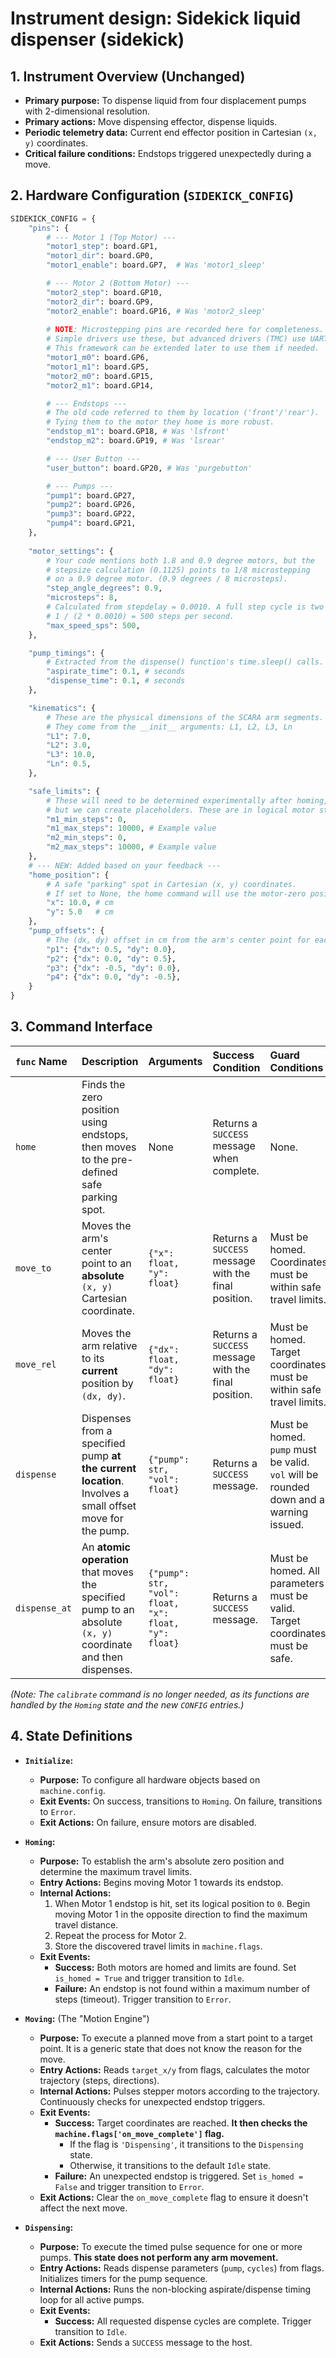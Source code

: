 # Instrument design: Sidekick liquid dispenser (sidekick)

## 1. Instrument Overview (Unchanged)
*   **Primary purpose:** To dispense liquid from four displacement pumps with 2-dimensional resolution.
*   **Primary actions:** Move dispensing effector, dispense liquids.
*   **Periodic telemetry data:** Current end effector position in Cartesian `(x, y)` coordinates.
*   **Critical failure conditions:** Endstops triggered unexpectedly during a move.

## 2. Hardware Configuration (`SIDEKICK_CONFIG`)


``` python
SIDEKICK_CONFIG = {
    "pins": {
        # --- Motor 1 (Top Motor) ---
        "motor1_step": board.GP1,
        "motor1_dir": board.GP0,
        "motor1_enable": board.GP7,  # Was 'motor1_sleep'

        # --- Motor 2 (Bottom Motor) ---
        "motor2_step": board.GP10,
        "motor2_dir": board.GP9,
        "motor2_enable": board.GP16, # Was 'motor2_sleep'
        
        # NOTE: Microstepping pins are recorded here for completeness.
        # Simple drivers use these, but advanced drivers (TMC) use UART/SPI.
        # This framework can be extended later to use them if needed.
        "motor1_m0": board.GP6,
        "motor1_m1": board.GP5,
        "motor2_m0": board.GP15,
        "motor2_m1": board.GP14,

        # --- Endstops ---
        # The old code referred to them by location ('front'/'rear').
        # Tying them to the motor they home is more robust.
        "endstop_m1": board.GP18, # Was 'lsfront'
        "endstop_m2": board.GP19, # Was 'lsrear'

        # --- User Button ---
        "user_button": board.GP20, # Was 'purgebutton'

        # --- Pumps ---
        "pump1": board.GP27,
        "pump2": board.GP26,
        "pump3": board.GP22,
        "pump4": board.GP21,
    },
    
    "motor_settings": {
        # Your code mentions both 1.8 and 0.9 degree motors, but the
        # stepsize calculation (0.1125) points to 1/8 microstepping
        # on a 0.9 degree motor. (0.9 degrees / 8 microsteps).
        "step_angle_degrees": 0.9,
        "microsteps": 8,
        # Calculated from stepdelay = 0.0010. A full step cycle is two delays.
        # 1 / (2 * 0.0010) = 500 steps per second.
        "max_speed_sps": 500,
    },

    "pump_timings": {
        # Extracted from the dispense() function's time.sleep() calls.
        "aspirate_time": 0.1, # seconds
        "dispense_time": 0.1, # seconds
    },

    "kinematics": {
        # These are the physical dimensions of the SCARA arm segments.
        # They come from the __init__ arguments: L1, L2, L3, Ln
        "L1": 7.0,
        "L2": 3.0,
        "L3": 10.0,
        "Ln": 0.5,
    },

    "safe_limits": {
        # These will need to be determined experimentally after homing,
        # but we can create placeholders. These are in logical motor steps.
        "m1_min_steps": 0,
        "m1_max_steps": 10000, # Example value
        "m2_min_steps": 0,
        "m2_max_steps": 10000, # Example value
    },
    # --- NEW: Added based on your feedback ---
    "home_position": {
        # A safe "parking" spot in Cartesian (x, y) coordinates.
        # If set to None, the home command will use the motor-zero position.
        "x": 10.0, # cm
        "y": 5.0   # cm
    },
    "pump_offsets": {
        # The (dx, dy) offset in cm from the arm's center point for each pump.
        "p1": {"dx": 0.5, "dy": 0.0},
        "p2": {"dx": 0.0, "dy": 0.5},
        "p3": {"dx": -0.5, "dy": 0.0},
        "p4": {"dx": 0.0, "dy": -0.5},
    }
}
```

## 3. Command Interface 

| `func` Name | Description | Arguments | Success Condition | Guard Conditions |
| :--- | :--- | :--- | :--- | :--- |
| `home` | Finds the zero position using endstops, then moves to the pre-defined safe parking spot. | None | Returns a `SUCCESS` message when complete. | None. |
| `move_to` | Moves the arm's center point to an **absolute** `(x, y)` Cartesian coordinate. | `{"x": float, "y": float}` | Returns a `SUCCESS` message with the final position. | Must be homed. Coordinates must be within safe travel limits. |
| `move_rel` | Moves the arm relative to its **current** position by `(dx, dy)`. | `{"dx": float, "dy": float}` | Returns a `SUCCESS` message with the final position. | Must be homed. Target coordinates must be within safe travel limits. |
| `dispense` | Dispenses from a specified pump **at the current location**. Involves a small offset move for the pump. | `{"pump": str, "vol": float}` | Returns a `SUCCESS` message. | Must be homed. `pump` must be valid. `vol` will be rounded down and a warning issued. |
| `dispense_at` | An **atomic operation** that moves the specified pump to an absolute `(x, y)` coordinate and then dispenses. | `{"pump": str, "vol": float, "x": float, "y": float}` | Returns a `SUCCESS` message. | Must be homed. All parameters must be valid. Target coordinates must be safe. |

*(Note: The `calibrate` command is no longer needed, as its functions are handled by the `Homing` state and the new `CONFIG` entries.)*

## 4. State Definitions 

*   **`Initialize`:**
    *   **Purpose:** To configure all hardware objects based on `machine.config`.
    *   **Exit Events:** On success, transitions to `Homing`. On failure, transitions to `Error`.
    *   **Exit Actions:** On failure, ensure motors are disabled.

*   **`Homing`:**
    *   **Purpose:** To establish the arm's absolute zero position and determine the maximum travel limits.
    *   **Entry Actions:** Begins moving Motor 1 towards its endstop.
    *   **Internal Actions:**
        1.  When Motor 1 endstop is hit, set its logical position to `0`. Begin moving Motor 1 in the opposite direction to find the maximum travel distance.
        2.  Repeat the process for Motor 2.
        3.  Store the discovered travel limits in `machine.flags`.
    *   **Exit Events:**
        *   **Success:** Both motors are homed and limits are found. Set `is_homed = True` and trigger transition to `Idle`.
        *   **Failure:** An endstop is not found within a maximum number of steps (timeout). Trigger transition to `Error`.

*   **`Moving`:** (The "Motion Engine")
    *   **Purpose:** To execute a planned move from a start point to a target point. It is a generic state that does not know the reason for the move.
    *   **Entry Actions:** Reads `target_x/y` from flags, calculates the motor trajectory (steps, directions).
    *   **Internal Actions:** Pulses stepper motors according to the trajectory. Continuously checks for unexpected endstop triggers.
    *   **Exit Events:**
        *   **Success:** Target coordinates are reached. **It then checks the `machine.flags['on_move_complete']` flag.**
            *   If the flag is `'Dispensing'`, it transitions to the `Dispensing` state.
            *   Otherwise, it transitions to the default `Idle` state.
        *   **Failure:** An unexpected endstop is triggered. Set `is_homed = False` and trigger transition to `Error`.
    *   **Exit Actions:** Clear the `on_move_complete` flag to ensure it doesn't affect the next move.

*   **`Dispensing`:**
    *   **Purpose:** To execute the timed pulse sequence for one or more pumps. **This state does not perform any arm movement.**
    *   **Entry Actions:** Reads dispense parameters (`pump`, `cycles`) from flags. Initializes timers for the pump sequence.
    *   **Internal Actions:** Runs the non-blocking aspirate/dispense timing loop for all active pumps.
    *   **Exit Events:**
        *   **Success:** All requested dispense cycles are complete. Trigger transition to `Idle`.
    *   **Exit Actions:** Sends a `SUCCESS` message to the host.


